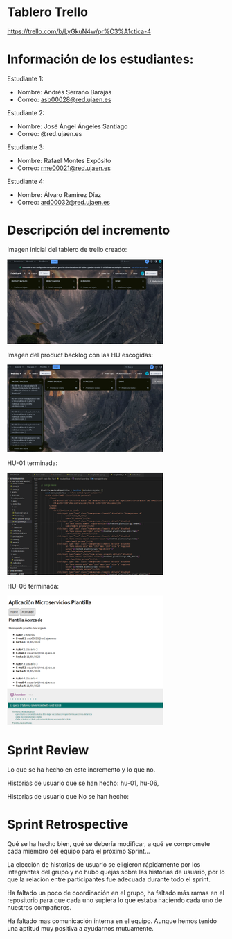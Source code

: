 # Tablero Trello

https://trello.com/b/LyGkuN4w/pr%C3%A1ctica-4

# Información de los estudiantes:

Estudiante 1:
- Nombre: Andrés Serrano Barajas 
- Correo: asb00028@red.ujaen.es

Estudiante 2:
- Nombre: José Ángel Ángeles Santiago 
- Correo: @red.ujaen.es

Estudiante 3:
- Nombre: Rafael Montes Expósito 
- Correo: rme00021@red.ujaen.es

Estudiante 4:
- Nombre: Álvaro Ramírez Díaz 
- Correo: ard00032@red.ujaen.es

# Descripción del incremento

Imagen inicial del tablero de trello creado:

<img src='imagenes/trello-inicio.PNG' heigth='100' width='360'>

Imagen del product backlog con las HU escogidas:

<img src='imagenes/decision-product-backlog.PNG' heigth='100' width='360'>

HU-01 terminada:

<img src='imagenes/hu-1.PNG' heigth='100' width='360'>

HU-06 terminada:

<img src='imagenes/hu-06.PNG' heigth='100' width='360'>


# Sprint Review

Lo que se ha hecho en este incremento y lo que no.

Historias de usuario que se han hecho: hu-01, hu-06,

Historias de usuario que No se han hecho:

# Sprint Retrospective

Qué se ha hecho bien, qué se debería modificar, a qué se compromete cada miembro del equipo para el próximo Sprint...

La elección de historias de usuario se eligieron rápidamente por los integrantes del grupo y no hubo quejas sobre las historias de usuario, por lo que la relación entre participantes fue adecuada durante todo el sprint.

Ha faltado un poco de coordinación en el grupo, ha faltado más ramas en el repositorio para que cada uno supiera lo que estaba haciendo cada uno de nuestros compañeros.

Ha faltado mas comunicación interna en el equipo. Aunque hemos tenido una aptitud muy positiva a ayudarnos mutuamente.

